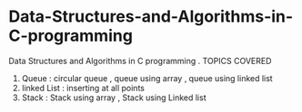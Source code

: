 # Data-Structures-and-Algorithms-in-C-programming
Data Structures and Algorithms in C programming .
TOPICS COVERED 
1. Queue : circular queue , queue using array , queue using linked list
2. linked List : inserting at all points
3. Stack : Stack using array ,  Stack using Linked list
